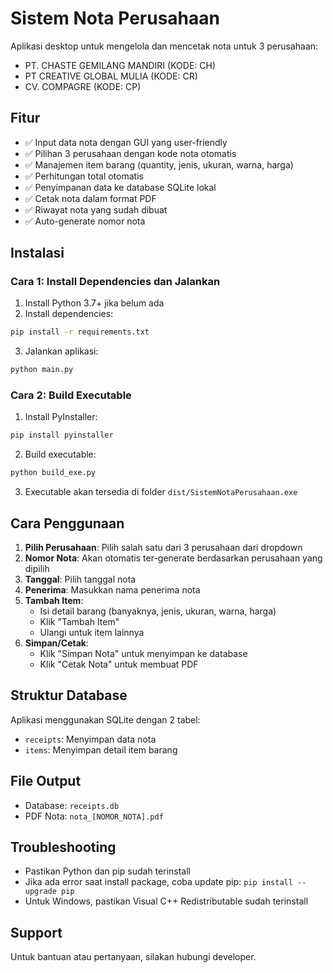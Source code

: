 # Sistem Nota Perusahaan

Aplikasi desktop untuk mengelola dan mencetak nota untuk 3 perusahaan:
- PT. CHASTE GEMILANG MANDIRI (KODE: CH)
- PT CREATIVE GLOBAL MULIA (KODE: CR)  
- CV. COMPAGRE (KODE: CP)

## Fitur

- ✅ Input data nota dengan GUI yang user-friendly
- ✅ Pilihan 3 perusahaan dengan kode nota otomatis
- ✅ Manajemen item barang (quantity, jenis, ukuran, warna, harga)
- ✅ Perhitungan total otomatis
- ✅ Penyimpanan data ke database SQLite lokal
- ✅ Cetak nota dalam format PDF
- ✅ Riwayat nota yang sudah dibuat
- ✅ Auto-generate nomor nota

## Instalasi

### Cara 1: Install Dependencies dan Jalankan

1. Install Python 3.7+ jika belum ada
2. Install dependencies:
```bash
pip install -r requirements.txt
```

3. Jalankan aplikasi:
```bash
python main.py
```

### Cara 2: Build Executable

1. Install PyInstaller:
```bash
pip install pyinstaller
```

2. Build executable:
```bash
python build_exe.py
```

3. Executable akan tersedia di folder `dist/SistemNotaPerusahaan.exe`

## Cara Penggunaan

1. **Pilih Perusahaan**: Pilih salah satu dari 3 perusahaan dari dropdown
2. **Nomor Nota**: Akan otomatis ter-generate berdasarkan perusahaan yang dipilih
3. **Tanggal**: Pilih tanggal nota
4. **Penerima**: Masukkan nama penerima nota
5. **Tambah Item**: 
   - Isi detail barang (banyaknya, jenis, ukuran, warna, harga)
   - Klik "Tambah Item"
   - Ulangi untuk item lainnya
6. **Simpan/Cetak**: 
   - Klik "Simpan Nota" untuk menyimpan ke database
   - Klik "Cetak Nota" untuk membuat PDF

## Struktur Database

Aplikasi menggunakan SQLite dengan 2 tabel:
- `receipts`: Menyimpan data nota
- `items`: Menyimpan detail item barang

## File Output

- Database: `receipts.db`
- PDF Nota: `nota_[NOMOR_NOTA].pdf`

## Troubleshooting

- Pastikan Python dan pip sudah terinstall
- Jika ada error saat install package, coba update pip: `pip install --upgrade pip`
- Untuk Windows, pastikan Visual C++ Redistributable sudah terinstall

## Support

Untuk bantuan atau pertanyaan, silakan hubungi developer.
